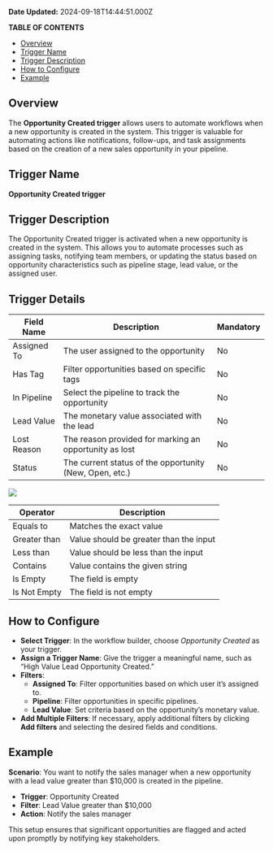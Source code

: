 **Date Updated:** 2024-09-18T14:44:51.000Z

**TABLE OF CONTENTS**

* [Overview](#Overview)
* [Trigger Name](#Trigger-Name)
* [Trigger Description](#Trigger-Description)
* [How to Configure](#How-to-Configure)
* [Example](#Example)

##   

## Overview

The **Opportunity Created trigger** allows users to automate workflows when a new opportunity is created in the system. This trigger is valuable for automating actions like notifications, follow-ups, and task assignments based on the creation of a new sales opportunity in your pipeline.

  
## Trigger Name

**Opportunity Created trigger**

  
## Trigger Description

The Opportunity Created trigger is activated when a new opportunity is created in the system. This allows you to automate processes such as assigning tasks, notifying team members, or updating the status based on opportunity characteristics such as pipeline stage, lead value, or the assigned user.

  
## Trigger Details

  
| Field Name  | Description                                             | Mandatory |
| ----------- | ------------------------------------------------------- | --------- |
| Assigned To | The user assigned to the opportunity                    | No        |
| Has Tag     | Filter opportunities based on specific tags             | No        |
| In Pipeline | Select the pipeline to track the opportunity            | No        |
| Lead Value  | The monetary value associated with the lead             | No        |
| Lost Reason | The reason provided for marking an opportunity as lost  | No        |
| Status      | The current status of the opportunity (New, Open, etc.) | No        |

  
![](https://s3.amazonaws.com/cdn.freshdesk.com/data/helpdesk/attachments/production/155033069568/original/_veN8lgt5BolbVsdYDxR3sw3dRYxUnbLWg.png?1726650717)

  
| Operator     | Description                            |
| ------------ | -------------------------------------- |
| Equals to    | Matches the exact value                |
| Greater than | Value should be greater than the input |
| Less than    | Value should be less than the input    |
| Contains     | Value contains the given string        |
| Is Empty     | The field is empty                     |
| Is Not Empty | The field is not empty                 |

  
## How to Configure

* **Select Trigger**: In the workflow builder, choose _Opportunity Created_ as your trigger.
* **Assign a Trigger Name**: Give the trigger a meaningful name, such as “High Value Lead Opportunity Created.”
* **Filters**:  
   * **Assigned To**: Filter opportunities based on which user it’s assigned to.  
   * **Pipeline**: Filter opportunities in specific pipelines.  
   * **Lead Value**: Set criteria based on the opportunity’s monetary value.
* **Add Multiple Filters**: If necessary, apply additional filters by clicking **Add filters** and selecting the desired fields and conditions.

  
## Example

**Scenario**: You want to notify the sales manager when a new opportunity with a lead value greater than $10,000 is created in the pipeline.

* **Trigger**: Opportunity Created
* **Filter**: Lead Value greater than $10,000
* **Action**: Notify the sales manager

This setup ensures that significant opportunities are flagged and acted upon promptly by notifying key stakeholders.